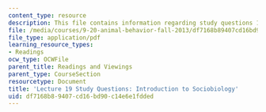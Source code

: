 ```yaml
---
content_type: resource
description: This file contains information regarding study questions 19.
file: /media/courses/9-20-animal-behavior-fall-2013/df7168b89407cd16bd90c14e6e1fdded_MIT9_20F13_L19_Qs.pdf
file_type: application/pdf
learning_resource_types:
- Readings
ocw_type: OCWFile
parent_title: Readings and Viewings
parent_type: CourseSection
resourcetype: Document
title: 'Lecture 19 Study Questions: Introduction to Sociobiology'
uid: df7168b8-9407-cd16-bd90-c14e6e1fdded
---
```

